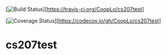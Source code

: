 [![Build Status](https://travis-ci.org/CoopLo/cs207test.png)][https://travis-ci.org/CoopLo/cs207test]

[![Coverage Status](https://codecov.io/gh/CoopLo/cs207test.png)][https://codecov.io/gh/CoopLo/cs207test]

# cs207test
